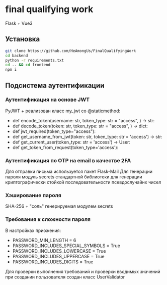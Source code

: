 # final qualifying work
Flask + Vue3

## Установка
```bash
git clone https://github.com/HeAmongUs/FinalQualifyingWork
cd backend
python -r requirements.txt
cd .. && cd frontend
npm i
```

## Подсистема аутентификации
### Аутентификация на основе JWT
PyJWT + реализован класс my_jwt со @staticmethod:
- def encode_token(username: str, token_type: str = "access", ) -> str:
- def decode_token(token: str, token_type: str = "access", ) -> dict:
- def jwt_required(token_type="access"):
- def get_username_from_jwt(token: str, token_type: str = 'access') -> str:
- def get_current_user(token_type: str = 'access') -> User:
- def get_token_from_request(token_type='access'):

### Аутентификация по OTP на email в качестве 2FA
Для отправки письма используется пакет Flask-Mail
Для генерации пароля модуль secrets стандартной библиотеки для генерации криптографически стойкой последовательности псевдослучайнх чисел

### Хэширование пароля
SHA-256 + "соль" генерируемая модулем secrets

### Требования к сложности пароля
В настройках приожения:
- PASSWORD_MIN_LENGTH = 6
- PASSWORD_INCLUDES_SPECIAL_SYMBOLS = True
- PASSWORD_INCLUDES_LOWERCASE = True
- PASSWORD_INCLUDES_UPPERCASE = True
- PASSWORD_INCLUDES_DIGITS = True

Для проверки выполнения требований и проверки вводимых значений при создании пользователя создан класс UserValidator
